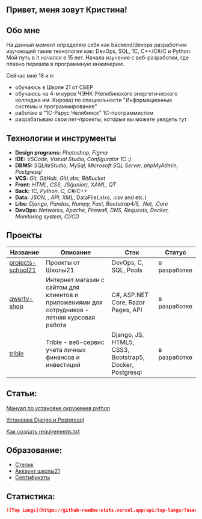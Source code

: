 ## Привет, меня зовут Кристина!

## Обо мне

На данный момент определяю себя как backend/devops разработчик изучающий такие технологии как: DevOps, SQL, 1С, C++/C#/C и Python. Мой путь в it начался в 15 лет. Начала изучение с веб-разработки, где плавно перешла в программную инжинерию.

Сейчас мне 18 и я:

- обучаюсь в Школе 21 от СБЕР
- обучаюсь на 4-м курсе ЧЭНК (Челябинского энергетического колледжа им. Кирова) по специальности "Информационные системы и программирование"
- работаю в "1С-Рарус Челябинск" 1С-программистом
- разрабатываю свои пет-проекты, которые вы можете увидеть тут

## Технологии и инструменты

* **Design programs:** *Photoshop, Figma*
* **IDE:** *VSCode, Visiual Studio, Configurator 1С :)*
* **DBMS:** *SQLiteStudio, MySql, Microsoft SQL Server, phpMyAdmin, Postgresql*
* **VCS:** *Git, GitHub, GitLabs, BitBucket*
* **Front:** *HTML, CSS, JS(junior), XAML, QT*
* **Back:** *1C, Python, C, C#/C++*
* **Data:** *JSON, , API, XML*, DataFile(.xlxs, .csv and etc.)
* **Libs:** *Django, Pandas, Numpy, Fast, Bootstrap4/5, .Net, .Core*
* **DevOps:** *Networks, Apache, Firewall, DNS, Requests, Docker, Monitoring system, CI/CD*

## Проекты

| Название                                                    | Описание                                            | Стэк                              | Статус          |
| ------------------------------------------------------- | ------------------------------------------------------- | ---------------------------------- | -------------- |
| [projects-school21](https://github.com/kuznetskriss/projects-school21)                                    | Проекты от Школы21 | DevOps, C, SQL, Pools                 | в разработке |
| [qwerty-shop](https://github.com/kuznetskriss/qwerty-shop) | Интернет магазин с сайтом для клиентов и приложениями для сотрудников - летняя курсовая работа | C#, ASP.NET Core, Razor Pages, API | в разработке |
| [trible](https://github.com/kuznetskriss/trible) | Trible - веб-сервис учета личных финансов и инвестиций | Django, JS, HTML5, CSS3, Bootstrap5, Docker, Postgresql | в разработке |

## Статьи:

[Мануал по установке окружения python](https://github.com/kuznetskriss/manuals/blob/main/linux/how-dowloads-python-venv.md)

[Установка Django и Postgresql](https://github.com/kuznetskriss/manuals/blob/main/linux/how-install-django-and-postgresql.md)

[Как создать requirements.txt](https://github.com/kuznetskriss/manuals/blob/main/python/how-using-requirements.md)

## Образование:

* [Степик](https://stepik.org/users/518716069)
* [Аккаунт школы21](https://edu.21-school.ru/profile/nyarlath@student.21-school.ru)
* [Сертификаты](certificates/certificates.md)

## Статистика:
```md
![Top Langs](https://github-readme-stats.vercel.app/api/top-langs/?username=kuznetskriss&layout=compact)
```
